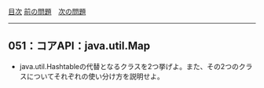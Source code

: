 [目次](../toc.md)
[前の問題](../050/README.md)　[次の問題](../052/README.md)


***
## 051：コアAPI：java.util.Map
* java.util.Hashtableの代替となるクラスを2つ挙げよ。また、その2つのクラスについてそれぞれの使い分け方を説明せよ。

